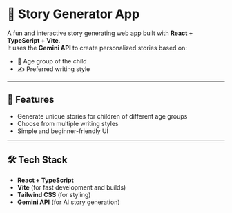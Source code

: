 # 📖 Story Generator App

A fun and interactive story generating web app built with **React + TypeScript + Vite**.  
It uses the **Gemini API** to create personalized stories based on:

- 👶 Age group of the child  
- ✍️ Preferred writing style  

---

## 🚀 Features
- Generate unique stories for children of different age groups  
- Choose from multiple writing styles  
- Simple and beginner-friendly UI  

---

## 🛠️ Tech Stack
- **React + TypeScript**  
- **Vite** (for fast development and builds)  
- **Tailwind CSS** (for styling)  
- **Gemini API** (for AI story generation)  

